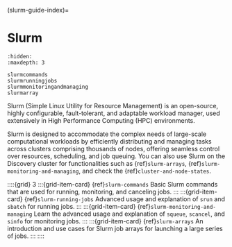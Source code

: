 (slurm-guide-index)=
# Slurm

```{toctree}
:hidden:
:maxdepth: 3

slurmcommands
slurmrunningjobs
slurmmonitoringandmanaging
slurmarray
```

Slurm (Simple Linux Utility for Resource Management) is an open-source, highly configurable, fault-tolerant, and adaptable workload manager, used extensively in High Performance Computing (HPC) environments.

Slurm is designed to accommodate the complex needs of large-scale computational workloads by efficiently distributing and managing tasks across clusters comprising thousands of nodes, offering seamless control over resources, scheduling, and job queuing.
You can also use Slurm on the Discovery cluster for functionalities such as {ref}`slurm-arrays`, {ref}`slurm-monitoring-and-managing`, and check the {ref}`cluster-and-node-states`.

::::{grid} 3
:::{grid-item-card} {ref}`slurm-commands`
Basic Slurm commands that are used for running, monitoring, and canceling jobs.
:::
:::{grid-item-card} {ref}`slurm-running-jobs`
Advanced usage and explanation of `srun` and `sbatch` for running jobs.
:::
:::{grid-item-card} {ref}`slurm-monitoring-and-managing`
Learn the advanced usage and explanation of `squeue`, `scancel`, and `sinfo` for monitoring jobs.
:::
:::{grid-item-card} {ref}`slurm-arrays`
An introduction and use cases for Slurm job arrays for launching a large series of jobs.
:::
::::
